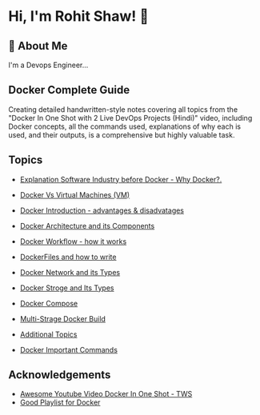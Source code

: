 
# Hi, I'm Rohit Shaw! 👋



## 🚀 About Me
I'm a Devops Engineer...


## Docker Complete Guide

Creating detailed handwritten-style notes covering all topics from the "Docker In One Shot with 2 Live DevOps Projects (Hindi)" video, including Docker concepts, all the commands used, explanations of why each is used, and their outputs, is a comprehensive but highly valuable task.




## Topics

- [Explanation Software Industry before Docker - Why Docker?.](Why-Docker.md)

- [Docker Vs Virtual Machines (VM)](Docker-vs-VM.md)

- [Docker Introduction -  advantages & disadvatages](Docker-introduction.md)

- [Docker Architecture and its Components](Docker-Architecture.d)

- [Docker Workflow - how it works](Docker-Workflow.md)

- [DockerFiles and how to write](Docker-file.md)

- [Docker Network and its Types](Docker-network.md)

- [Docker Stroge and Its Types](Docker-volume.md)

- [Docker Compose](Docker-compose.md)

- [Multi-Strage Docker Build](Docker-multi-stage.md)

- [Additional Topics](Docker-other.md)
  
- [Docker Important Commands](Docker-command.md)






## Acknowledgements

 - [Awesome Youtube Video Docker In One Shot - TWS](https://youtu.be/9bSbNNH4Nqw?si=aGnOIn1eeNcVvP4Y)
 - [Good Playlist for Docker](https://youtu.be/7JZP345yVjw?si=r1E6PF1ITIdZGadTe)


##
